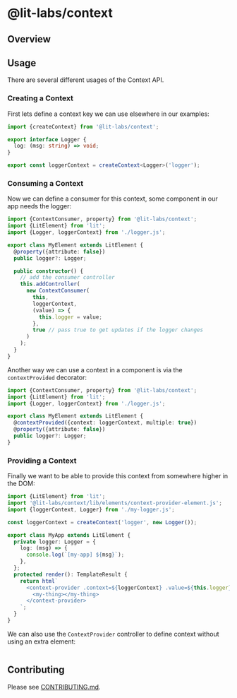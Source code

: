 # @lit-labs/context

## Overview

## Usage

There are several different usages of the Context API.

### Creating a Context

First lets define a context key we can use elsewhere in our examples:

```ts
import {createContext} from '@lit-labs/context';

export interface Logger {
  log: (msg: string) => void;
}

export const loggerContext = createContext<Logger>('logger');
```

### Consuming a Context

Now we can define a consumer for this context, some component in our app needs the logger:

```ts
import {ContextConsumer, property} from '@lit-labs/context';
import {LitElement} from 'lit';
import {Logger, loggerContext} from './logger.js';

export class MyElement extends LitElement {
  @property({attribute: false})
  public logger?: Logger;

  public constructor() {
    // add the consumer controller
    this.addController(
      new ContextConsumer(
        this,
        loggerContext,
        (value) => {
          this.logger = value;
        },
        true // pass true to get updates if the logger changes
      )
    );
  }
}
```

Another way we can use a context in a component is via the `contextProvided` decorator:

```ts
import {ContextConsumer, property} from '@lit-labs/context';
import {LitElement} from 'lit';
import {Logger, loggerContext} from './logger.js';

export class MyElement extends LitElement {
  @contextProvided({context: loggerContext, multiple: true})
  @property({attribute: false})
  public logger?: Logger;
}
```

### Providing a Context

Finally we want to be able to provide this context from somewhere higher in the DOM:

```ts
import {LitElement} from 'lit';
import '@lit-labs/context/lib/elements/context-provider-element.js';
import {loggerContext, Logger} from './my-logger.js';

const loggerContext = createContext('logger', new Logger());

export class MyApp extends LitElement {
  private logger: Logger = {
    log: (msg) => {
      console.log(`[my-app] ${msg}`);
    },
  };
  protected render(): TemplateResult {
    return html`
      <context-provider .context=${loggerContext} .value=${this.logger}>
        <my-thing></my-thing>
      </context-provider>
    `;
  }
}
```

We can also use the `ContextProvider` controller to define context without using an extra element:

```ts

```

## Contributing

Please see [CONTRIBUTING.md](../../../CONTRIBUTING.md).
